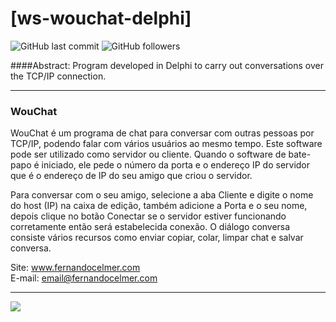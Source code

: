 # [ws-wouchat-delphi]

![GitHub last commit](https://img.shields.io/github/last-commit/FernandoCelmer/ws-wouchat-delphi) ![GitHub followers](https://img.shields.io/github/followers/FernandoCelmer?label=Fernando%20Celmer&style=social)

####Abstract:
Program developed in Delphi to carry out conversations over the TCP/IP connection.
___
### WouChat

WouChat é um programa de chat para conversar com outras pessoas por TCP/IP, podendo falar com vários usuários ao mesmo tempo. Este software pode ser utilizado como servidor ou cliente. Quando o software de bate-papo é iniciado, ele pede o número da porta e o endereço IP do servidor que é o endereço de IP do seu amigo que criou o servidor.

Para conversar com o seu amigo, selecione a aba Cliente e digite o nome do host (IP) na caixa de edição, também adicione a Porta e o seu nome, depois clique no botão Conectar se o servidor estiver funcionando corretamente então será estabelecida conexão. O diálogo conversa consiste vários recursos como enviar copiar, colar, limpar chat e salvar conversa.

Site: www.fernandocelmer.com
</br>
E-mail: email@fernandocelmer.com
________________________________
<p>
<img src="https://github.com/FernandoCelmer/ws-wouchat-delphi/blob/master/img/ws-woucaht-v02-01.png?raw=true"/>
